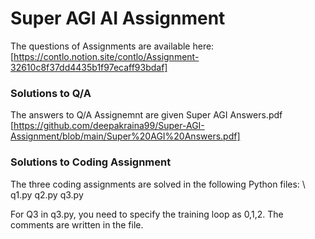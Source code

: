 # Super AGI AI Assignment
The questions of Assignments are available here: [https://contlo.notion.site/contlo/Assignment-32610c8f37dd4435b1f97ecaff93bdaf] 

### Solutions to Q/A
The answers to Q/A Assignemnt are given Super AGI Answers.pdf [https://github.com/deepakraina99/Super-AGI-Assignment/blob/main/Super%20AGI%20Answers.pdf]
### Solutions to Coding Assignment
The three coding assignments are solved in the following Python files:
\\
q1.py
q2.py
q3.py

For Q3 in q3.py, you need to specify the training loop as 0,1,2. The comments are written in the file.
